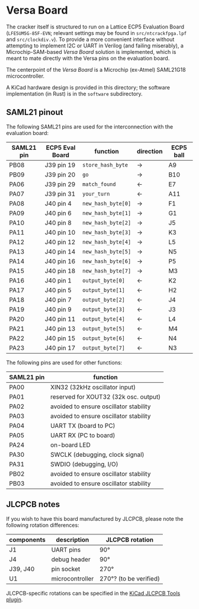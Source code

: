 # Versa Board

The cracker itself is structured to run on a Lattice ECP5 Evaluation Board (`LFE5UM5G-85F-EVN`; relevant settings may be found in `src/ntcrackfpga.lpf` and `src/clockdiv.v`). To provide a more convenient interface without attempting to implement I2C or UART in Verilog (and failing miserably), a Microchip-SAM-based _Versa Board_ solution is implemented, which is meant to mate directly with the Versa pins on the evaluation board.

The centerpoint of the _Versa Board_ is a Microchip (ex-Atmel) SAML21G18 microcontroller.

A KiCad hardware design is provided in this directory; the software implementation (in Rust) is in the `software` subdirectory.

## SAML21 pinout

The following SAML21 pins are used for the interconnection with the evaluation board:

| SAML21 pin | ECP5 Eval Board | function           | direction | ECP5 ball |
| ---------- | --------------- | ------------------ | --------- | --------- |
| PB08       | J39 pin 19      | `store_hash_byte`  | →         | A9        |
| PB09       | J39 pin 20      | `go`               | →         | B10       |
| PA06       | J39 pin 29      | `match_found`      | ←         | E7        |
| PA07       | J39 pin 31      | `your_turn`        | ←         | A11       |
| PA08       | J40 pin 4       | `new_hash_byte[0]` | →         | F1        |
| PA09       | J40 pin 6       | `new_hash_byte[1]` | →         | G1        |
| PA10       | J40 pin 8       | `new_hash_byte[2]` | →         | J5        |
| PA11       | J40 pin 10      | `new_hash_byte[3]` | →         | K3        |
| PA12       | J40 pin 12      | `new_hash_byte[4]` | →         | L5        |
| PA13       | J40 pin 14      | `new_hash_byte[5]` | →         | N5        |
| PA14       | J40 pin 16      | `new_hash_byte[6]` | →         | P5        |
| PA15       | J40 pin 18      | `new_hash_byte[7]` | →         | M3        |
| PA16       | J40 pin 1       | `output_byte[0]`   | ←         | K2        |
| PA17       | J40 pin 5       | `output_byte[1]`   | ←         | H2        |
| PA18       | J40 pin 7       | `output_byte[2]`   | ←         | J4        |
| PA19       | J40 pin 9       | `output_byte[3]`   | ←         | J3        |
| PA20       | J40 pin 11      | `output_byte[4]`   | ←         | L4        |
| PA21       | J40 pin 13      | `output_byte[5]`   | ←         | M4        |
| PA22       | J40 pin 15      | `output_byte[6]`   | ←         | N4        |
| PA23       | J40 pin 17      | `output_byte[7]`   | ←         | N3        |

The following pins are used for other functions:

| SAML21 pin | function                               |
| ---------- | -------------------------------------- |
| PA00       | XIN32 (32kHz oscillator input)         |
| PA01       | reserved for XOUT32 (32k osc. output)  |
| PA02       | avoided to ensure oscillator stability |
| PA03       | avoided to ensure oscillator stability |
| PA04       | UART TX (board to PC)                  |
| PA05       | UART RX (PC to board)                  |
| PA24       | on-board LED                           |
| PA30       | SWCLK (debugging, clock signal)        |
| PA31       | SWDIO (debugging, I/O)                 |
| PB02       | avoided to ensure oscillator stability |
| PB03       | avoided to ensure oscillator stability |

## JLCPCB notes

If you wish to have this board manufactured by JLCPCB, please note the following rotation differences:

| components | description     | JLCPCB rotation        |
| ---------- | --------------- | ---------------------- |
| J1         | UART pins       | 90°                    |
| J4         | debug header    | 90°                    |
| J39, J40   | pin socket      | 270°                   |
| U1         | microcontroller | 270°? (to be verified) |

JLCPCB-specific rotations can be specified in the [KiCad JLCPCB Tools plugin](https://github.com/Bouni/kicad-jlcpcb-tools).
